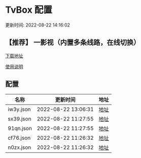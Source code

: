 # TvBox 配置

更新时间: 2022-08-22 14:16:02

## 【推荐】 一影视（内置多条线路，在线切换）

[下载地址](https://ghproxy.com/https://raw.githubusercontent.com/tv-player/apks/main/live/一影视.apk)

[使用说明](https://github.com/tv-player/apks/blob/main/README.md)

## 配置


|   名称  | 更新时间  |地址  |
|  ----  | ----  |----  |
|  iw3y.json | 2022-08-22 13:06:31 |[地址](https://box.okeybox.top/tv/iw3y.json) |
|  sx39.json | 2022-08-22 11:27:55 |[地址](https://box.okeybox.top/tv/sx39.json) |
|  91qn.json | 2022-08-22 11:27:55 |[地址](https://box.okeybox.top/tv/91qn.json) |
|  cf76.json | 2022-08-22 11:26:32 |[地址](https://box.okeybox.top/tv/cf76.json) |
|  n0zx.json | 2022-08-22 11:26:32 |[地址](https://box.okeybox.top/tv/n0zx.json) |
  






